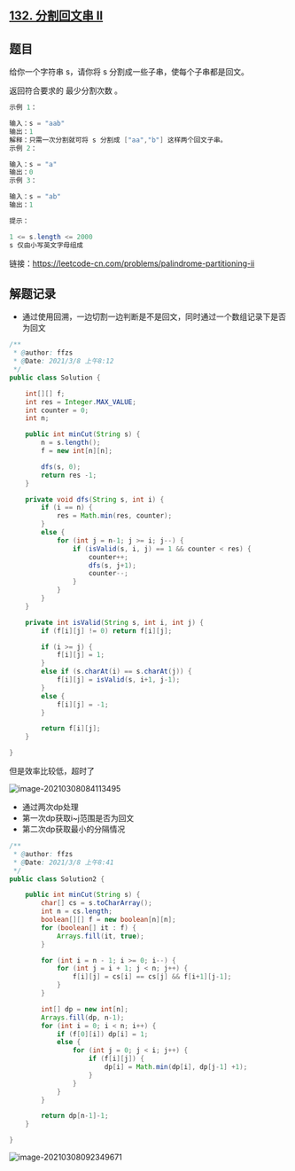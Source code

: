 ## [132. 分割回文串 II](https://leetcode-cn.com/problems/palindrome-partitioning-ii/)

## 题目

给你一个字符串 s，请你将 s 分割成一些子串，使每个子串都是回文。

返回符合要求的 最少分割次数 。

 

```java
示例 1：

输入：s = "aab"
输出：1
解释：只需一次分割就可将 s 分割成 ["aa","b"] 这样两个回文子串。
示例 2：

输入：s = "a"
输出：0
示例 3：

输入：s = "ab"
输出：1
```



```java
提示：

1 <= s.length <= 2000
s 仅由小写英文字母组成
```


链接：https://leetcode-cn.com/problems/palindrome-partitioning-ii



## 解题记录

+ 通过使用回溯，一边切割一边判断是不是回文，同时通过一个数组记录下是否为回文

```java
/**
 * @author: ffzs
 * @Date: 2021/3/8 上午8:12
 */
public class Solution {

    int[][] f;
    int res = Integer.MAX_VALUE;
    int counter = 0;
    int n;

    public int minCut(String s) {
        n = s.length();
        f = new int[n][n];

        dfs(s, 0);
        return res -1;
    }

    private void dfs(String s, int i) {
        if (i == n) {
            res = Math.min(res, counter);
        }
        else {
            for (int j = n-1; j >= i; j--) {
                if (isValid(s, i, j) == 1 && counter < res) {
                    counter++;
                    dfs(s, j+1);
                    counter--;
                }
            }
        }
    }

    private int isValid(String s, int i, int j) {
        if (f[i][j] != 0) return f[i][j];

        if (i >= j) {
            f[i][j] = 1;
        }
        else if (s.charAt(i) == s.charAt(j)) {
            f[i][j] = isValid(s, i+1, j-1);
        }
        else {
            f[i][j] = -1;
        }

        return f[i][j];
    }

}
```

但是效率比较低，超时了

![image-20210308084113495](https://gitee.com/ffzs/picture_go/raw/master/img/image-20210308084113495.png)

+ 通过两次dp处理
+ 第一次dp获取i~j范围是否为回文
+ 第二次dp获取最小的分隔情况

```java
/**
 * @author: ffzs
 * @Date: 2021/3/8 上午8:41
 */
public class Solution2 {

    public int minCut(String s) {
        char[] cs = s.toCharArray();
        int n = cs.length;
        boolean[][] f = new boolean[n][n];
        for (boolean[] it : f) {
            Arrays.fill(it, true);
        }

        for (int i = n - 1; i >= 0; i--) {
            for (int j = i + 1; j < n; j++) {
                f[i][j] = cs[i] == cs[j] && f[i+1][j-1];
            }
        }

        int[] dp = new int[n];
        Arrays.fill(dp, n-1);
        for (int i = 0; i < n; i++) {
            if (f[0][i]) dp[i] = 1;
            else {
                for (int j = 0; j < i; j++) {
                    if (f[i][j]) {
                        dp[i] = Math.min(dp[i], dp[j-1] +1);
                    }
                }
            }
        }

        return dp[n-1]-1;
    }

}
```

![image-20210308092349671](https://gitee.com/ffzs/picture_go/raw/master/img/image-20210308092349671.png)